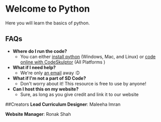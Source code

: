 # Welcome to Python

Here you will learn the basics of python.

## FAQs
* **Where do I run the code?**
	* You can either [install python](http://docs.python-guide.org/en/latest/starting/installation/)  (Windows, Mac, and Linux) or [code online with CodeSkulptor](http://www.codeskulptor.org/) (All Platforms ) 
* **What if I need help?** 
	* We're only [an email](mailto:ronak.manish.shah@gmail.com) away :D
* **What if I'm not a part of SD Code?** 
	* Don't worry about it! This resource is free to use by anyone!
* **Can I host this on my website?**
	* Sure, as long as you give credit and link it to our website

##Creators
**Lead Curriculum Designer**: Maleeha Imran

**Website Manager**: Ronak Shah